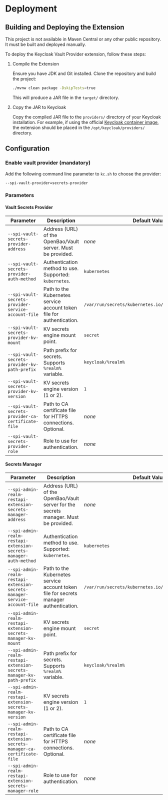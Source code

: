 # Deployment

## Building and Deploying the Extension

This project is not available in Maven Central or any other public repository.
It must be built and deployed manually.

To deploy the Keycloak Vault Provider extension, follow these steps:

1. Compile the Extension

   Ensure you have JDK and Git installed. Clone the repository and build the project:

   ```bash
   ./mvnw clean package -DskipTests=true
   ```

   This will produce a JAR file in the `target/` directory.

2. Copy the JAR to Keycloak

   Copy the compiled JAR file to the `providers/` directory of your Keycloak installation.
   For example, if using the official [Keycloak container image](https://www.keycloak.org/server/containers), the extension should be placed in the `/opt/keycloak/providers/` directory.

## Configuration

### Enable vault provider (mandatory)

Add the following command line parameter to `kc.sh` to choose the provider:

```
--spi-vault-provider=secrets-provider
```

### Parameters

#### Vault Secrets Provider

| Parameter                                           | Description                                                           | Default Value                                         |
| --------------------------------------------------- | --------------------------------------------------------------------- | ----------------------------------------------------- |
| `--spi-vault-secrets-provider-address`              | Address (URL) of the OpenBao/Vault server. Must be provided.          | _none_                                                |
| `--spi-vault-secrets-provider-auth-method`          | Authentication method to use. Supported: `kubernetes`.                | `kubernetes`                                          |
| `--spi-vault-secrets-provider-service-account-file` | Path to the Kubernetes service account token file for authentication. | `/var/run/secrets/kubernetes.io/serviceaccount/token` |
| `--spi-vault-secrets-provider-kv-mount`             | KV secrets engine mount point.                                        | `secret`                                              |
| `--spi-vault-secrets-provider-kv-path-prefix`       | Path prefix for secrets. Supports `%realm%` variable.                 | `keycloak/%realm%`                                    |
| `--spi-vault-secrets-provider-kv-version`           | KV secrets engine version (1 or 2).                                   | `1`                                                   |
| `--spi-vault-secrets-provider-ca-certificate-file`  | Path to CA certificate file for HTTPS connections. Optional.          | _none_                                                |
| `--spi-vault-secrets-provider-role`                 | Role to use for authentication.                                       | _none_                                                |

#### Secrets Manager

| Parameter                                                                  | Description                                                                           | Default Value                                         |
| -------------------------------------------------------------------------- | ------------------------------------------------------------------------------------- | ----------------------------------------------------- |
| `--spi-admin-realm-restapi-extension-secrets-manager-address`              | Address (URL) of the OpenBao/Vault server for the secrets manager. Must be provided.  | _none_                                                |
| `--spi-admin-realm-restapi-extension-secrets-manager-auth-method`          | Authentication method to use. Supported: `kubernetes`.                                | `kubernetes`                                          |
| `--spi-admin-realm-restapi-extension-secrets-manager-service-account-file` | Path to the Kubernetes service account token file for secrets manager authentication. | `/var/run/secrets/kubernetes.io/serviceaccount/token` |
| `--spi-admin-realm-restapi-extension-secrets-manager-kv-mount`             | KV secrets engine mount point.                                                        | `secret`                                              |
| `--spi-admin-realm-restapi-extension-secrets-manager-kv-path-prefix`       | Path prefix for secrets. Supports `%realm%` variable.                                 | `keycloak/%realm%`                                    |
| `--spi-admin-realm-restapi-extension-secrets-manager-kv-version`           | KV secrets engine version (1 or 2).                                                   | `1`                                                   |
| `--spi-admin-realm-restapi-extension-secrets-manager-ca-certificate-file`  | Path to CA certificate file for HTTPS connections. Optional.                          | _none_                                                |
| `--spi-admin-realm-restapi-extension-secrets-manager-role`                 | Role to use for authentication.                                                       | _none_                                                |
